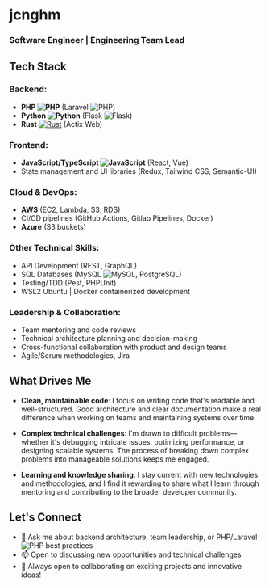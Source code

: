 # jcnghm
### Software Engineer | Engineering Team Lead

## Tech Stack
### Backend:
- **PHP ![PHP](https://img.shields.io/badge/-PHP-black?style=flat-square&logo=PHP)** (Laravel ![PHP](https://img.shields.io/badge/-laravel-black?style=flat-square&logo=laravel))
- **Python ![Python](https://img.shields.io/badge/-Python-black?style=flat-square&logo=Python)** (Flask ![Flask](https://img.shields.io/badge/-Flask-black?style=flat-square&logo=flask))
- **Rust** [![Rust](https://img.shields.io/badge/Rust-%23000000.svg?e&logo=rust&logoColor=white)](#) (Actix Web)

### Frontend:
- **JavaScript/TypeScript ![JavaScript](https://img.shields.io/badge/-JavaScript-black?style=flat-square&logo=javascript)** (React, Vue)
- State management and UI libraries (Redux, Tailwind CSS, Semantic-UI)

### Cloud & DevOps:
- **AWS** (EC2, Lambda, S3, RDS)
- CI/CD pipelines (GitHub Actions, Gitlab Pipelines, Docker)
- **Azure** (S3 buckets)

### Other Technical Skills:
- API Development (REST, GraphQL)
- SQL Databases (MySQL ![MySQL](https://img.shields.io/badge/-MySQL-black?style=flat-square&logo=mysql), PostgreSQL)
- Testing/TDD (Pest, PHPUnit)
- WSL2 Ubuntu | Docker containerized development

### Leadership & Collaboration:
- Team mentoring and code reviews
- Technical architecture planning and decision-making
- Cross-functional collaboration with product and design teams
- Agile/Scrum methodologies, Jira

## What Drives Me

- **Clean, maintainable code**: I focus on writing code that's readable and well-structured. Good architecture and clear documentation make a real difference when working on teams and maintaining systems over time.
  
- **Complex technical challenges**: I'm drawn to difficult problems—whether it's debugging intricate issues, optimizing performance, or designing scalable systems. The process of breaking down complex problems into manageable solutions keeps me engaged.
  
- **Learning and knowledge sharing**: I stay current with new technologies and methodologies, and I find it rewarding to share what I learn through mentoring and contributing to the broader developer community.
  
## Let's Connect
- 💬 Ask me about backend architecture, team leadership, or PHP/Laravel ![PHP](https://img.shields.io/badge/-laravel-black?style=flat-square&logo=laravel) best practices
- 📫 Open to discussing new opportunities and technical challenges
- 🚢 Always open to collaborating on exciting projects and innovative ideas!
